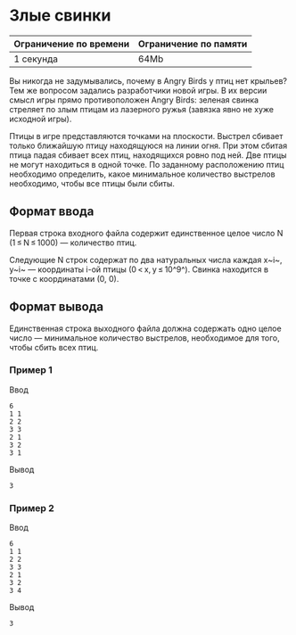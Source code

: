 # Злые свинки

| Ограничение по времени |  Ограничение по памяти|
|--|--|
| 1 секунда | 64Mb |


Вы никогда не задумывались, почему в Angry Birds у птиц нет крыльев? Тем же вопросом задались разработчики новой игры. В их версии смысл игры прямо противоположен Angry Birds: зеленая свинка стреляет по злым птицам из лазерного ружья (завязка явно не хуже исходной игры).

Птицы в игре представляются точками на плоскости. Выстрел сбивает только ближайшую птицу находящуюся на линии огня. При этом сбитая птица падая сбивает всех птиц, находящихся ровно под ней. Две птицы не могут находиться в одной точке. По заданному расположению птиц необходимо определить, какое минимальное количество выстрелов необходимо, чтобы все птицы были сбиты.

## Формат ввода

Первая строка входного файла содержит единственное целое число N (1 ≤ N ≤ 1000) — количество птиц.

Следующие N строк содержат по два натуральных числа каждая  x~i~,  y~i~  — координаты i-ой птицы (0 < x, y ≤ 10^9^). Свинка находится в точке с координатами (0, 0).

## Формат вывода

Единственная строка выходного файла должна содержать одно целое число — минимальное количество выстрелов, необходимое для того, чтобы сбить всех птиц.

### Пример 1

Ввод

    6
    1 1
    2 2
    3 3
    2 1
    3 2
    3 1

Вывод

    3
 
### Пример 2

Ввод

    6
    1 1
    2 2
    3 3
    2 1
    3 2
    3 4

Вывод

    3